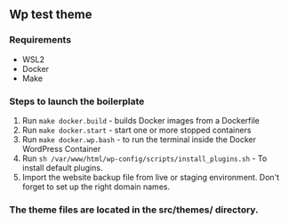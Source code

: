## Wp test theme

### Requirements
- WSL2
- Docker
- Make

### Steps to launch the boilerplate
1. Run `make docker.build` - builds Docker images from a Dockerfile
2. Run `make docker.start` - start one or more stopped containers
3. Run `make docker.wp.bash` - to run the terminal inside the Docker WordPress Container
4. Run `sh /var/www/html/wp-config/scripts/install_plugins.sh` - To install default plugins. 
5. Import the website backup file from live or staging environment. Don't forget to set up the right domain names.

### The theme files are located in the src/themes/ directory.